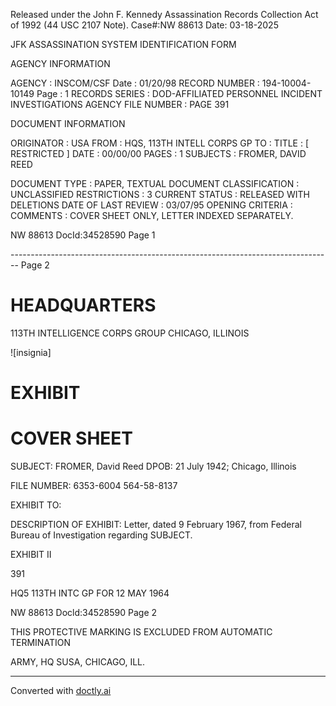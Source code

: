 Released under the John F. Kennedy
Assassination Records Collection Act of
1992 (44 USC 2107 Note). Case#:NW
88613 Date: 03-18-2025

JFK ASSASSINATION SYSTEM
IDENTIFICATION FORM

AGENCY INFORMATION

AGENCY : INSCOM/CSF
Date : 01/20/98
RECORD NUMBER : 194-10004-10149
Page : 1
RECORDS SERIES : DOD-AFFILIATED PERSONNEL INCIDENT INVESTIGATIONS
AGENCY FILE NUMBER : PAGE 391

DOCUMENT INFORMATION

ORIGINATOR : USA
FROM : HQS, 113TH INTELL CORPS GP
TO :
TITLE : [ RESTRICTED ]
DATE : 00/00/00
PAGES : 1
SUBJECTS : FROMER, DAVID REED

DOCUMENT TYPE : PAPER, TEXTUAL DOCUMENT
CLASSIFICATION : UNCLASSIFIED
RESTRICTIONS : 3
CURRENT STATUS : RELEASED WITH DELETIONS
DATE OF LAST REVIEW : 03/07/95
OPENING CRITERIA :
COMMENTS : COVER SHEET ONLY, LETTER INDEXED SEPARATELY.

NW 88613 DocId:34528590 Page 1


-------------------------------------------------------------------------------- Page 2

# HEADQUARTERS
113TH INTELLIGENCE CORPS GROUP
CHICAGO, ILLINOIS

![insignia]

# EXHIBIT
# COVER SHEET

SUBJECT: FROMER, David Reed
DPOB: 21 July 1942; Chicago, Illinois

FILE NUMBER: 6353-6004 564-58-8137

EXHIBIT TO:

DESCRIPTION OF EXHIBIT: Letter, dated 9 February 1967, from Federal
Bureau of Investigation regarding SUBJECT.

EXHIBIT II

391

HQ5 113TH INTC GP FOR
12 MAY 1964

NW 88613 Docld:34528590 Page 2

THIS PROTECTIVE MARKING IS EXCLUDED
FROM AUTOMATIC TERMINATION

ARMY, HQ SUSA, CHICAGO, ILL.


---
Converted with [doctly.ai](https://doctly.ai)